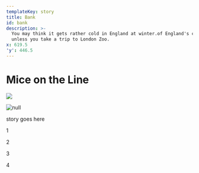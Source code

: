 ```yaml
---
templateKey: story
title: Bank
id: bank
description: >-
  You may think it gets rather cold in England at winter.of England's capital
  unless you take a trip to London Zoo.
x: 619.5
'y': 446.5
---
```

# Mice on the Line

![](/img/bankpicmed.jpg)

<!--break-->

![null](img/bank-cover.jpeg)

story goes here

<!--break-->

1

<!--break-->

2

<!--break-->

3

<!--break-->

4
